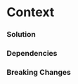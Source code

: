 # Context
<!--- Description of the PR -->

### Solution
<!--- Description of the implemented solution to address the PR -->

### Dependencies
<!--- List of new/updated dependencies and the versions (if there is any) -->

### Breaking Changes
<!--- Elaboration of changes that will affect core functionality / development process (if there is any) -->

